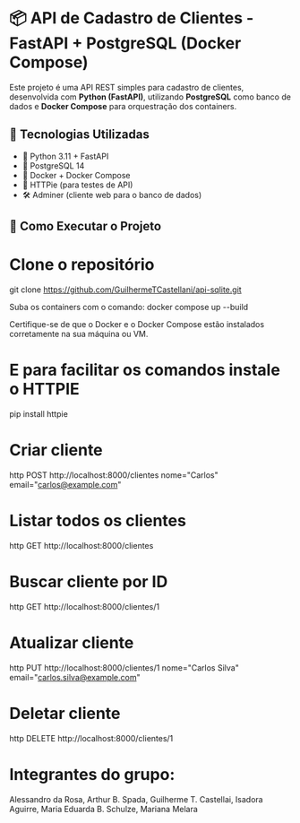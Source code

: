 # 📦 API de Cadastro de Clientes - FastAPI + PostgreSQL (Docker Compose)

Este projeto é uma API REST simples para cadastro de clientes, desenvolvida com **Python (FastAPI)**, utilizando **PostgreSQL** como banco de dados e **Docker Compose** para orquestração dos containers.

## 🧰 Tecnologias Utilizadas

- 🐍 Python 3.11 + FastAPI
- 🐘 PostgreSQL 14
- 🐳 Docker + Docker Compose
- 🧪 HTTPie (para testes de API)
- 🛠️ Adminer (cliente web para o banco de dados)

## 🚀 Como Executar o Projeto

# Clone o repositório

git clone https://github.com/GuilhermeTCastellani/api-sqlite.git

Suba os containers com o comando:
  docker compose up --build

Certifique-se de que o Docker e o Docker Compose estão instalados corretamente na sua máquina ou VM.

# E para facilitar os comandos instale o HTTPIE
pip install httpie 

# Criar cliente
http POST http://localhost:8000/clientes nome="Carlos" email="carlos@example.com"

# Listar todos os clientes
http GET http://localhost:8000/clientes

# Buscar cliente por ID
http GET http://localhost:8000/clientes/1

# Atualizar cliente
http PUT http://localhost:8000/clientes/1 nome="Carlos Silva" email="carlos.silva@example.com"

# Deletar cliente
http DELETE http://localhost:8000/clientes/1




# Integrantes do grupo:
Alessandro da Rosa, Arthur B. Spada, Guilherme T. Castellai, Isadora Aguirre, Maria Eduarda B. Schulze, Mariana Melara

